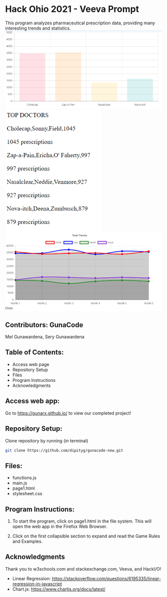 # Hack Ohio 2021 - Veeva Prompt
This program analyzes pharmaceutical prescription data, providing many interesting trends and statistics. 
    ![Total](/images/chart1.PNG)
    ![Chart](/images/doctorinfo.PNG)
    ![Future](/images/chart2.PNG)       

## Contributors: GunaCode
Mel Gunawardena, Sery Gunawardena

## Table of Contents:
- Access web page
- Repository Setup
- Files
- Program Instructions 
- Acknowledgments

## Access web app:
Go to https://gunarx.github.io/ to view our completed project!

## Repository Setup:
Clone repository by running (in terminal)

```bash
git clone https://github.com/dipityg/gunacode-new.git
```

## Files:
- functions.js
- main.js
- page1.html
- stylesheet.css

## Program Instructions:
1. To start the program, click on page1.html in the file system. This will open the web app in the Firefox Web Browser. 

    <!-- ![File System](/images/filesystem.PNG)
    ![Website](/images/page1.PNG) -->
    
2. Click on the first collapsible section to expand and read the Game Rules and Examples. 

    <!-- ![Game Rules](/images/gamerules.PNG) -->


## Acknowledgments
Thank you to w3schools.com and stackexchange.com, Veeva, and HackI/O!
- Linear Regression: https://stackoverflow.com/questions/6195335/linear-regression-in-javascript
- Chart.js: https://www.chartjs.org/docs/latest/
